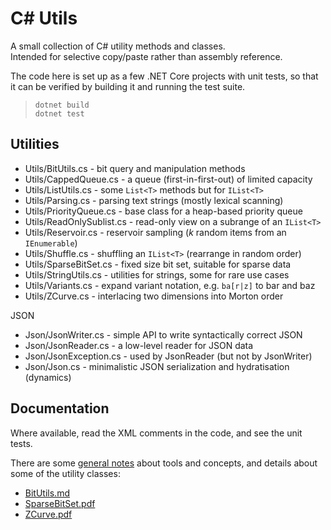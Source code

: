 
C# Utils
========

A small collection of C# utility methods and classes.  
Intended for selective copy/paste rather than assembly reference.

The code here is set up as a few .NET Core projects with unit tests, 
so that it can be verified by building it and running the test suite.

>   `dotnet build`  
>   `dotnet test`  


Utilities
---------

 - Utils/BitUtils.cs - bit query and manipulation methods
 - Utils/CappedQueue.cs - a queue (first-in-first-out) of limited capacity
 - Utils/ListUtils.cs - some `List<T>` methods but for `IList<T>`
 - Utils/Parsing.cs - parsing text strings (mostly lexical scanning)
 - Utils/PriorityQueue.cs - base class for a heap-based priority queue
 - Utils/ReadOnlySublist.cs - read-only view on a subrange of an `IList<T>`
 - Utils/Reservoir.cs - reservoir sampling (*k* random items from an `IEnumerable`)
 - Utils/Shuffle.cs - shuffling an `IList<T>` (rearrange in random order)
 - Utils/SparseBitSet.cs - fixed size bit set, suitable for sparse data
 - Utils/StringUtils.cs - utilities for strings, some for rare use cases
 - Utils/Variants.cs - expand variant notation, e.g. `ba[r|z]` to bar and baz
 - Utils/ZCurve.cs - interlacing two dimensions into Morton order

JSON

 - Json/JsonWriter.cs - simple API to write syntactically correct JSON
 - Json/JsonReader.cs - a low-level reader for JSON data
 - Json/JsonException.cs - used by JsonReader (but not by JsonWriter)
 - Json/Json.cs - minimalistic JSON serialization and hydratisation (dynamics)


Documentation
-------------

Where available, read the XML comments in the code,
and see the unit tests. 

There are some [general notes](/doc/Notes.md) about tools and concepts,
and details about some of the utility classes:

 - [BitUtils.md](/doc/BitUtils.md)
 - [SparseBitSet.pdf](/doc/SparseBitSet.pdf)
 - [ZCurve.pdf](/doc/ZCurve.pdf)
